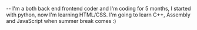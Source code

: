 -- I'm a both back end frontend coder and I'm coding for 5 months, I started with python, now I'm learning HTML/CSS. I'm going to learn C++, Assembly and JavaScript when summer break comes :)
